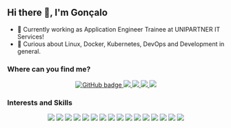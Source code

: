 ## Hi there 👋, I'm Gonçalo

- :rocket: Currently working as Application Engineer Trainee at UNIPARTNER IT Services!
- 🌱 Curious about Linux, Docker, Kubernetes, DevOps and Development in general.

### Where can you find me?
<p align="center">
  <a href="https://github.com/gngz?tab=followers">
    <img src="https://img.shields.io/github/followers/gngz?label=Followers&logo=GitHub&style=for-the-badge" alt="GitHub badge" />
  </a>
  <a href="https://gitlab.com/gngz/">
    <img src="https://img.shields.io/badge/gitlab-%23330f63.svg?&style=for-the-badge&logo=gitlab&logoColor=white" />
  </a>
  <a href="https://twitter.com/gdfpassos">
    <img src="https://img.shields.io/badge/twitter-%231DA1F2.svg?&style=for-the-badge&logo=twitter&logoColor=white" />
  </a>
  <a href="https://www.linkedin.com/in/gdpassos/">
    <img src="https://img.shields.io/badge/linkedin-%230077B5.svg?&style=for-the-badge&logo=linkedin&logoColor=white" />
  </a>
  <a href="https://diogopassos.pt">
    <img src="https://img.shields.io/badge/Website-%23000000.svg?&style=for-the-badge" />
  </a>
</p>

### Interests and Skills
<p align="center">
  <img src="https://img.shields.io/badge/c%20sharp-%23239120.svg?&style=for-the-badge&logo=c%20sharp&logoColor=white"/>
  <img src="https://img.shields.io/badge/javascript-F7DF1E.svg?&style=for-the-badge&logo=javascript&logoColor=black" />
  <img src="https://img.shields.io/badge/typescript%20-%23007ACC.svg?&style=for-the-badge&logo=typescript&logoColor=white" />
  <img src="https://img.shields.io/badge/node.js%20-%2343853D.svg?&style=for-the-badge&logo=node.js&logoColor=white" />
  <img src="https://img.shields.io/badge/php-%23777BB4.svg?&style=for-the-badge&logo=php&logoColor=white" />
  <img src="https://img.shields.io/badge/dart-%230175C2.svg?&style=for-the-badge&logo=dart&logoColor=white" />
  <img src="https://img.shields.io/badge/react%20-%2320232a.svg?&style=for-the-badge&logo=react&logoColor=%2361DAFB" />
  <img src="https://img.shields.io/badge/react_native%20-%2320232a.svg?&style=for-the-badge&logo=react&logoColor=%2361DAFB" />
  <img src="https://img.shields.io/badge/vuejs%20-%2335495e.svg?&style=for-the-badge&logo=vue.js&logoColor=%234FC08D" />
  <img src="https://img.shields.io/badge/laravel%20-%23FF2D20.svg?&style=for-the-badge&logo=laravel&logoColor=white" />
  
  <img src="https://img.shields.io/badge/Docker%20-2496ED.svg?&style=for-the-badge&logo=Docker&logoColor=white" />
  <img src="https://img.shields.io/badge/Kubernetes%20-326CE5.svg?&style=for-the-badge&logo=Kubernetes&logoColor=white" />
  <img src="https://img.shields.io/badge/Linux%20-FCC624.svg?&style=for-the-badge&logo=Linux&logoColor=black" />
  <img src="https://img.shields.io/badge/Vultr%20-007BFC.svg?&style=for-the-badge&logo=Vultr&logoColor=white" />
  <img src="https://img.shields.io/badge/Scaleway%20-4F0599.svg?&style=for-the-badge&logo=Scaleway&logoColor=white" />
  <img src="https://img.shields.io/badge/Ansible%20-%23000000.svg?&style=for-the-badge&logo=Ansible&logoColor=white" />
</p>
<!--
**gngz/gngz** is a ✨ _special_ ✨ repository because its `README.md` (this file) appears on your GitHub profile.

Here are some ideas to get you started:

- 🔭 I’m currently working on ...
- 🌱 I’m currently learning ...
- 👯 I’m looking to collaborate on ...
- 🤔 I’m looking for help with ...
- 💬 Ask me about ...
- 📫 How to reach me: ...
- 😄 Pronouns: ...
- ⚡ Fun fact: ...
-->
